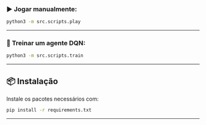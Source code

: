 ### ▶️ Jogar manualmente:

```bash
python3 -m src.scripts.play
```

---

### 🤖 Treinar um agente DQN:

```bash
python3 -m src.scripts.train
```

---


## 📦 Instalação

Instale os pacotes necessários com:

```bash
pip install -r requirements.txt
```

---